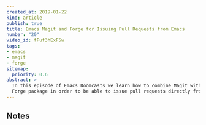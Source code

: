 ```yaml
---
created_at: 2019-01-22
kind: article
publish: true
title: Emacs Magit and Forge for Issuing Pull Requests from Emacs
number: "20"
video_id: fFuf3hExF5w
tags:
- emacs 
- magit 
- forge
sitemap:
  priority: 0.6
abstract: >
  In this episode of Emacs Doomcasts we learn how to combine Magit with the
  Forge package in order to be able to issue pull requests directly from Emacs. 
---
```


## Notes
